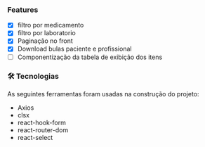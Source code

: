 ### Features

- [x] filtro por medicamento
- [x] filtro por laboratorio
- [x] Paginação no front
- [x] Download bulas paciente e profissional
- [ ] Componentização da tabela de exibição dos itens

### 🛠 Tecnologias

As seguintes ferramentas foram usadas na construção do projeto:

- Axios
- clsx
- react-hook-form
- react-router-dom
- react-select

